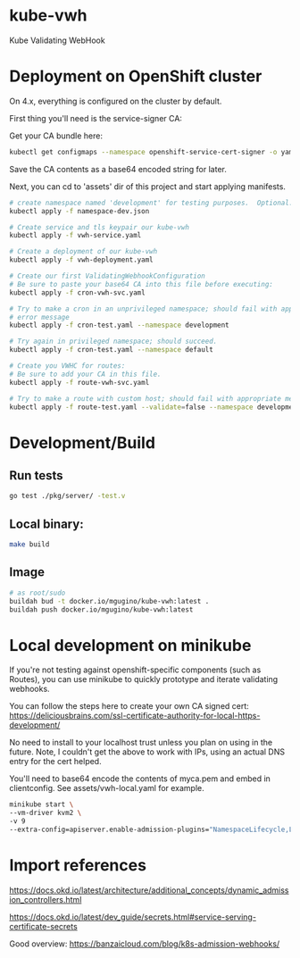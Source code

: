 # kube-vwh
Kube Validating WebHook

# Deployment on OpenShift cluster

On 4.x, everything is configured on the cluster by default.

First thing you'll need is the service-signer CA:

Get your CA bundle here:
```sh
kubectl get configmaps --namespace openshift-service-cert-signer -o yaml signing-cabundle
```

Save the CA contents as a base64 encoded string for later.

Next, you can cd to 'assets' dir of this project and start applying manifests.

```sh
# create namespace named 'development' for testing purposes.  Optional.
kubectl apply -f namespace-dev.json

# Create service and tls keypair our kube-vwh
kubectl apply -f vwh-service.yaml

# Create a deployment of our kube-vwh
kubectl apply -f vwh-deployment.yaml

# Create our first ValidatingWebhookConfiguration
# Be sure to paste your base64 CA into this file before executing:
kubectl apply -f cron-vwh-svc.yaml

# Try to make a cron in an unprivileged namespace; should fail with appropriate
# error message
kubectl apply -f cron-test.yaml --namespace development

# Try again in privileged namespace; should succeed.
kubectl apply -f cron-test.yaml --namespace default

# Create you VWHC for routes:
# Be sure to add your CA in this file.
kubectl apply -f route-vwh-svc.yaml

# Try to make a route with custom host; should fail with appropriate message:
kubectl apply -f route-test.yaml --validate=false --namespace development
```


# Development/Build

## Run tests

```sh
go test ./pkg/server/ -test.v
```

## Local binary:
```sh
make build
```

## Image

```sh
# as root/sudo
buildah bud -t docker.io/mgugino/kube-vwh:latest .
buildah push docker.io/mgugino/kube-vwh:latest
```

# Local development on minikube

If you're not testing against openshift-specific components (such as Routes),
you can use minikube to quickly prototype and iterate validating webhooks.


You can follow the steps here to create your own CA signed cert:
https://deliciousbrains.com/ssl-certificate-authority-for-local-https-development/

No need to install to your localhost trust unless you plan on using in the future.
Note, I couldn't get the above to work with IPs, using an actual DNS entry for the
cert helped.

You'll need to base64 encode the contents of myca.pem and embed in clientconfig.
See assets/vwh-local.yaml for example.

```sh
minikube start \
--vm-driver kvm2 \
-v 9
--extra-config=apiserver.enable-admission-plugins="NamespaceLifecycle,LimitRanger,ServiceAccount,DefaultStorageClass,DefaultTolerationSeconds,MutatingAdmissionWebhook,ValidatingAdmissionWebhook,Priority,ResourceQuota"
```

# Import references

https://docs.okd.io/latest/architecture/additional_concepts/dynamic_admission_controllers.html

https://docs.okd.io/latest/dev_guide/secrets.html#service-serving-certificate-secrets

Good overview: https://banzaicloud.com/blog/k8s-admission-webhooks/
